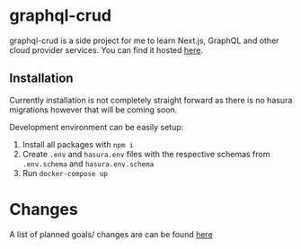 # graphql-crud

graphql-crud is a side project for me to learn Next.js, GraphQL and other cloud provider services. You can find it hosted [here](https://turbo-telegram.herokuapp.com/).

## Installation

Currently installation is not completely straight forward as there is no hasura migrations however that will be coming soon.

Development environment can be easily setup: 
1. Install all packages with `npm i`
2. Create `.env` and `hasura.env` files with the respective schemas from `.env.schema` and `hasura.env.schema`
3. Run `docker-compose up`

# Changes
A list of planned goals/ changes are can be found [here](https://github.com/TreasureJim/graphql-crud/labels/feature)
